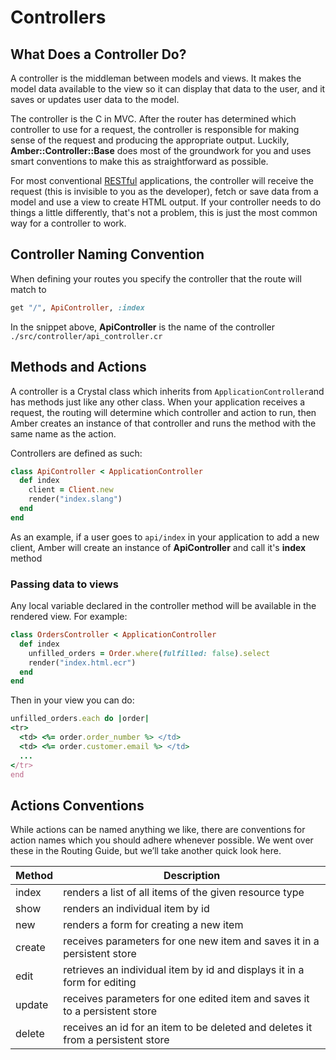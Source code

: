 # Controllers

## What Does a Controller Do?

A controller is the middleman between models and views. It makes the model data available to the view so it can display that data to the user, and it saves or updates user data to the model.

The controller is the C in MVC. After the router has determined which controller to use for a request, the controller is responsible for making sense of the request and producing the appropriate output. Luckily, **Amber::Controller::Base** does most of the groundwork for you and uses smart conventions to make this as straightforward as possible.

For most conventional [RESTful](http://en.wikipedia.org/wiki/Representational_state_transfer) applications, the controller will receive the request \(this is invisible to you as the developer\), fetch or save data from a model and use a view to create HTML output. If your controller needs to do things a little differently, that's not a problem, this is just the most common way for a controller to work.

## Controller Naming Convention

When defining your routes you specify the controller that the route will match to

```ruby
get "/", ApiController, :index
```

In the snippet above, **ApiController** is the name of the controller `./src/controller/api_controller.cr`

## Methods and Actions

A controller is a Crystal class which inherits from `ApplicationController`and has methods just like any other class. When your application receives a request, the routing will determine which controller and action to run, then Amber creates an instance of that controller and runs the method with the same name as the action.

Controllers are defined as such:

```ruby
class ApiController < ApplicationController
  def index
    client = Client.new
    render("index.slang")
  end
end
```

As an example, if a user goes to `api/index` in your application to add a new client, Amber will create an instance of **ApiController** and call it's **index** method

### Passing data to views

Any local variable declared in the controller method will be available in the rendered view.  For example:

```ruby
class OrdersController < ApplicationController
  def index
    unfilled_orders = Order.where(fulfilled: false).select
    render("index.html.ecr")
  end
end
```

Then in your view you can do:

```ruby
unfilled_orders.each do |order|
<tr>
  <td> <%= order.order_number %> </td>
  <td> <%= order.customer.email %> </td>
  ...
</tr>
end
```

## Actions Conventions

While actions can be named anything we like, there are conventions for action names which you should adhere whenever possible. We went over these in the Routing Guide, but we’ll take another quick look here.

| **Method** | **Description** |
| --- | --- |
| index | renders a list of all items of the given resource type |
| show | renders an individual item by id |
| new | renders a form for creating a new item |
| create  | receives parameters for one new item and saves it in a persistent store |
| edit | retrieves an individual item by id and displays it in a form for editing |
| update | receives parameters for one edited item and saves it to a persistent store |
| delete | receives an id for an item to be deleted and deletes it from a persistent store |

